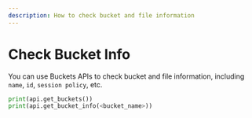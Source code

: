 ```yaml
---
description: How to check bucket and file information
---
```


# Check Bucket Info

You can use Buckets APIs to check bucket and file information, including `name`, `id`, `session policy`, etc.

```python
print(api.get_buckets())
print(api.get_bucket_info(<bucket_name>))
```

